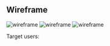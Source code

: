 ## Wireframe

![wireframe](./client/src/wireframe/Giphy_2.png
)
![wireframe](./client/src/wireframe/Giphy_1.png
)
![wireframe](./client/src/wireframe/Giphy_3.png
)

Target users: